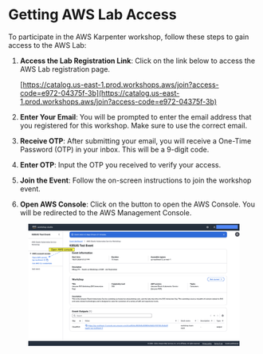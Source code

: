 # Getting AWS Lab Access

To participate in the AWS Karpenter workshop, follow these steps to gain access to the AWS Lab:

1.  **Access the Lab Registration Link**: Click on the link below to access the AWS Lab registration page.

    [https://catalog.us-east-1.prod.workshops.aws/join?access-code=e972-04375f-3b](https://catalog.us-east-1.prod.workshops.aws/join?access-code=e972-04375f-3b)
2. **Enter Your Email**: You will be prompted to enter the email address that you registered for this workshop. Make sure to use the correct email.
3. **Receive OTP**: After submitting your email, you will receive a One-Time Password (OTP) in your inbox. This will be a 9-digit code.
4. **Enter OTP**: Input the OTP you received to verify your access.
5. **Join the Event**: Follow the on-screen instructions to join the workshop event.
6. **Open AWS Console**: Click on the button to open the AWS Console. You will be redirected to the AWS Management Console.

<figure><img src="../.gitbook/assets/Join Event.png" alt=""><figcaption></figcaption></figure>
